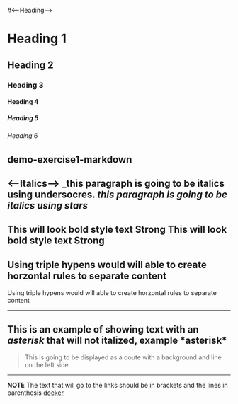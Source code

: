 #<--Heading-->
# Heading 1
## Heading 2
### Heading 3
#### Heading 4
##### Heading 5
###### Heading 6
demo-exercise1-markdown
---
<--Italics-->
_this paragraph is going to be italics using undersocres.
*this paragraph is going to be italics using stars*
---
<!--Bold-->
This will look bold style text **Strong**
This will look bold style text __Strong__
---
<!--Horizontal rule-->
Using triple hypens would will able to create horzontal rules to separate content
---
Using triple hypens would will able to create horzontal rules to separate content
___
<!--Escape character using backslash-->
This is an example of showing text with an *asterisk* that will not italized, example \*asterisk*
---
<!--Block qoute-->
>This is going to be displayed as a qoute with a background and line on the left side
---
<!--Creating lines using markdown-->
**NOTE** The text that will go to the links should be in brackets and the lines in parenthesis
[docker](https://docker.com/)
